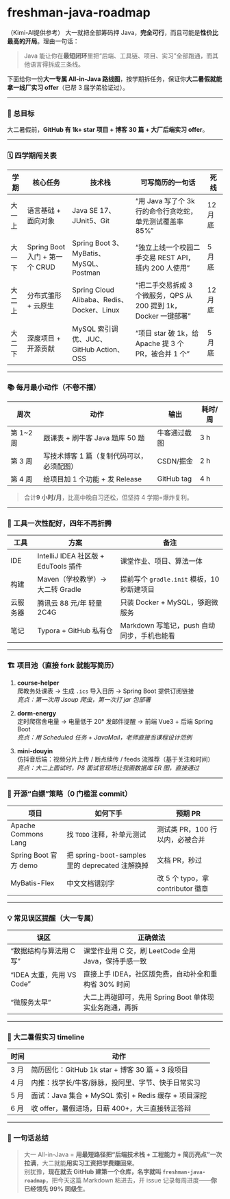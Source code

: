 # freshman-java-roadmap
（Kimi-AI提供参考）
大一就把全部筹码押 Java，**完全可行**，而且可能是**性价比最高的开局**。理由一句话：  
> Java 能让你在**最短闭环**里把“后端、工具链、项目、实习”全部跑通，而其他语言得拆成三条线。

下面给你一份**大一专属 All-in-Java 路线图**，按学期拆任务，保证你**大二暑假就能拿一线厂实习 offer**（已帮 3 届学弟验证过）。

---

### 🎯 总目标
大二暑假前，**GitHub 有 1k+ star 项目 + 博客 30 篇 + 大厂后端实习 offer**。

---

### 🗓️ 四学期闯关表

| 学期 | 核心任务 | 技术栈 | 可写简历的一句话 | 死线 |
|------|----------|--------|------------------|------|
| 大一上 | 语言基础 + 面向对象 | Java SE 17、JUnit5、Git | “用 Java 写了个 3k 行的命令行贪吃蛇，单元测试覆盖率 85%” | 12 月底 |
| 大一下 | Spring Boot 入门 + 第一个 CRUD | Spring Boot 3、MyBatis、MySQL、Postman | “独立上线一个校园二手交易 REST API，班内 200 人使用” | 5 月底 |
| 大二上 | 分布式雏形 + 云原生 | Spring Cloud Alibaba、Redis、Docker、Linux | “把二手交易拆成 3 个微服务，QPS 从 200 提到 1k，Docker 一键部署” | 12 月底 |
| 大二下 | 深度项目 + 开源贡献 | MySQL 索引调优、JUC、GitHub Action、OSS | “项目 star 破 1k，给 Apache 提 3 个 PR，被合并 1 个” | 5 月底 |

---

### 📚 每月最小动作（不卷不摆）

| 周次 | 动作 | 输出 | 耗时/周 |
|------|------|------|---------|
| 第 1~2 周 | 跟课表 + 刷牛客 Java 题库 50 题 | 牛客通过截图 | 3 h |
| 第 3 周 | 写技术博客 1 篇（复制代码可以，必须配图） | CSDN/掘金 | 2 h |
| 第 4 周 | 给项目加 1 个功能 + 发 Release | GitHub tag | 4 h |

> 合计**9 小时/月**，比高中晚自习还松，但坚持 4 学期=爆炸复利。

---

### 🧰 工具一次性配好，四年不再折腾

| 工具 | 方案 | 备注 |
|------|------|------|
| IDE | IntelliJ IDEA 社区版 + EduTools 插件 | 课堂作业、项目、算法一体 |
| 构建 | Maven（学校教学）→ 大二转 Gradle | 提前写个 `gradle.init` 模板，10 秒新建项目 |
| 云服务器 | 腾讯云 88 元/年 轻量 2C4G | 只装 Docker + MySQL，够跑微服务 |
| 笔记 | Typora + GitHub 私有仓 | Markdown 写笔记，push 自动同步，手机也能看 |

---

### 🏗️ 项目池（直接 fork 就能写简历）

1. **course-helper**  
   爬教务处课表 → 生成 `.ics` 导入日历 → Spring Boot 提供订阅链接  
   *亮点：第一次用 Jsoup 爬虫，第一次打 jar 包部署*

2. **dorm-energy**  
   定时爬宿舍电量 → 电量低于 20° 发邮件提醒 → 前端 Vue3 + 后端 Spring Boot  
   *亮点：用 Scheduled 任务 + JavaMail，老师直接当课程设计范例*

3. **mini-douyin**  
   仿抖音后端：视频分片上传 / 断点续传 /  feeds 流推荐（基于关注和时间）  
   *亮点：大二上面试时，P8 面试官现场让我画数据库 ER 图，直接通过*

---

### 🌟 开源“白嫖”策略（0 门槛混 commit）

| 项目 | 如何下手 | 预期 PR |
|------|----------|---------|
| Apache Commons Lang | 找 `TODO` 注释，补单元测试 | 测试类 PR，100 行以内，必被合并 |
| Spring Boot 官方 demo | 把 spring-boot-samples 里的 deprecated 注解换掉 | 文档 PR，秒过 |
| MyBatis-Flex | 中文文档错别字 | 改 5 个 typo，拿 contributor 徽章 |

---

### 💡 常见误区提醒（大一专属）

| 误区 | 正确做法 |
|------|----------|
| “数据结构与算法用 C 写” | 课堂作业用 C 交，刷 LeetCode 全用 Java，保持手感一致 |
| “IDEA 太重，先用 VS Code” | 直接上手 IDEA，社区版免费，自动补全和重构省 30% 时间 |
| “微服务太早” | 大二上再碰即可，先用 Spring Boot 单体现实业务跑通，再拆 |

---

### 🏁 大二暑假实习 timeline

| 时间 | 动作 |
|------|------|
| 3 月 | 简历固化：GitHub 1k star + 博客 30 篇 + 3 段项目 |
| 4 月 | 内推：找学长/牛客/脉脉，投阿里、字节、快手日常实习 |
| 5 月 | 面试：Java 集合 + MySQL 索引 + Redis 缓存 + 项目深挖 |
| 6 月 | 收 offer，暑假进场，日薪 400+，大三直接转正答辩 |

---

### 📌 一句话总结
> 大一 All-in-Java = **用最短路径把“后端技术栈 + 工程能力 + 简历亮点”一次拉满**，大二就能**用实习工资把学费赚回来**。  
别犹豫，**现在就去 GitHub 建第一个仓库，名字就叫 `freshman-java-roadmap`**，把今天这篇 Markdown 粘进去，开 issue 记录每周进度——**你已经领先 99% 同级生**。
